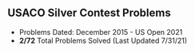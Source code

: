 ## USACO Silver Contest Problems

- Problems Dated: December 2015 - US Open 2021
- **2/72** Total Problems Solved (Last Updated 7/31/21)
